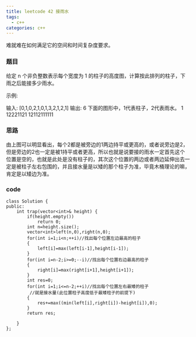 ```yaml
---
title: leetcode 42 接雨水
tags:
  - c++ 
categories: c++ 
---
```

难就难在如何满足它的空间和时间复杂度要求。

<!-- more -->

### 题目

给定 n 个非负整数表示每个宽度为 1 的柱子的高度图，计算按此排列的柱子，下雨之后能接多少雨水。

示例:

输入: [0,1,0,2,1,0,1,3,2,1,2,1]
输出: 6
下面的图形中，1代表柱子，2代表雨水。
       1
   12221121
 12112111111

### 思路

由上图可以明显看出，每个2都是被旁边的1两边持平或更高的，或者说旁边是2，但是旁边的2也一定是被1持平或者更高，所以也就是说要接的雨水一定首先这个位置是空的，也就是此处是没有柱子的，其次这个位置的两边或者两边延伸出去一定是被柱子左右包围的，并且接水量是以矮的那个柱子为准，毕竟木桶理论的嘛，肯定是以矮边为准。

### code

	class Solution {
	public:
	    int trap(vector<int>& height) {
	        if(height.empty())
	            return 0;
	        int n=height.size();
	        vector<int>left(n,0),right(n,0);
	        for(int i=1;i<n;++i)//找出每个位置左边最高的柱子
	        {
	            left[i]=max(left[i-1],height[i-1]);
	        }
	        for(int i=n-2;i>=0;--i)//找出每个位置右边最高的柱子
	        {
	            right[i]=max(right[i+1],height[i+1]);
	        }
	        int res=0;
	        for(int i=1;i<=n-2;++i)//找出每个位置左右最矮的柱子
             //就是接水量(此位置柱子高度低于最矮柱子的前提下)
	        {
	            res+=max((min(left[i],right[i])-height[i]),0);
	        }
	        return res;
	            
	    }
	};